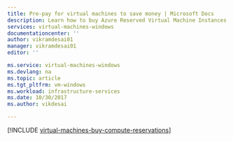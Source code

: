 ```yaml
---
title: Pre-pay for virtual machines to save money | Microsoft Docs
description: Learn how to buy Azure Reserved Virtual Machine Instances to save on your compute costs.
services: virtual-machines-windows
documentationcenter: ''
author: vikramdesai01
manager: vikramdesai01
editor: ''

ms.service: virtual-machines-windows
ms.devlang: na
ms.topic: article
ms.tgt_pltfrm: vm-windows
ms.workload: infrastructure-services
ms.date: 10/30/2017
ms.author: vikdesai

---
```

[!INCLUDE [virtual-machines-buy-compute-reservations](../../../includes/virtual-machines-buy-compute-reservations.md)]

